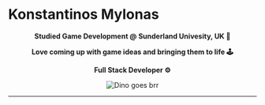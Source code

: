 <h1> Konstantinos Mylonas </h1>


<p align="center"><b> <a> Studied Game Development @ Sunderland Univesity, UK 🌟 </a></b></p>
<p align="center"><b> <a> Love coming up with game ideas and bringing them to life 🕹 </a></b></p>
<p align="center"><b> <a> Full Stack Developer ⚙ </a></b></p>
  


<p width ="200px" align="center">
  <img  src="https://storage.googleapis.com/gweb-uniblog-publish-prod/original_images/Dino_non-birthday_version.gif" alt="Dino goes brr" />
</p>


---



<!--START_SECTION:activity-->

<!--END_SECTION:activity-->

